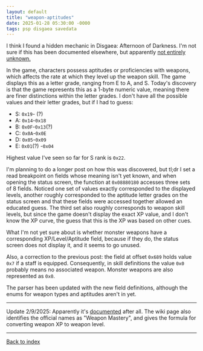 ```yaml
---
layout: default
title: "weapon-aptitudes"
date: 2025-01-28 05:30:00 -0000
tags: psp disgaea savedata
---
```


I think I found a hidden mechanic in Disgaea: Afternoon of Darkness. I'm not sure if this has been documented elsewhere, but apparently [not entirely unknown.](https://github.com/Xkeeper0/disgaea-pc-tools/blob/master/disgaea/data/character.php#L57)

In the game, characters possess aptitudes or proficiencies with weapons, which affects the rate at which they level up the weapon skill. The game displays this as a letter grade, ranging from E to A, and S. Today's discovery is that the game represents this as a 1-byte numeric value, meaning there are finer distinctions within the letter grades. I don't have all the possible values and their letter grades, but if I had to guess:

- S: `0x19`- (?)
- A: `0x14`-`0x18`
- B: `0x0F`-`0x13`(?)
- C: `0x0A`-`0x0E`
- D: `0x05`-`0x09`
- E: `0x01`(?) -`0x04`

Highest value I've seen so far for S rank is `0x22`.

I'm planning to do a longer post on how this was discovered, but tl;dr I set a read breakpoint on fields whose meaning isn't yet known, and when opening the status screen, the function at `0x08880180` accesses three sets of 8 fields. Noticed one set of values exactly corresponded to the displayed levels, another roughly corresponded to the aptitude letter grades on the status screen and that these fields were accessed together allowed an educated guess. The third set also roughly corresponds to weapon skill levels, but since the game doesn't display the exact XP value, and I don't know the XP curve, the guess that this is the XP was based on other cues.

What I'm not yet sure about is whether monster weapons have a corresponding XP/Level/Aptitude field, because if they do, the status screen does not display it, and it seems to go unused.

Also, a correction to the previous post: the field at offset `0x689` holds value `0x7` if a staff is equipped. Consequently, in skill definitions the value `0x0` probably means no associated weapon. Monster weapons are also represented as `0x0`.

The parser has been updated with the new field definitions, although the enums for weapon types and aptitudes aren't in yet.

----

Update 2/9/2025: Apparently it's [documented](https://disgaea.fandom.com/wiki/Weapon_Mastery) after all. The wiki page also identifies the official names as "Weapon Mastery", and gives the formula for converting weapon XP to weapon level.

----

[Back to index](/breaking-videogames/)